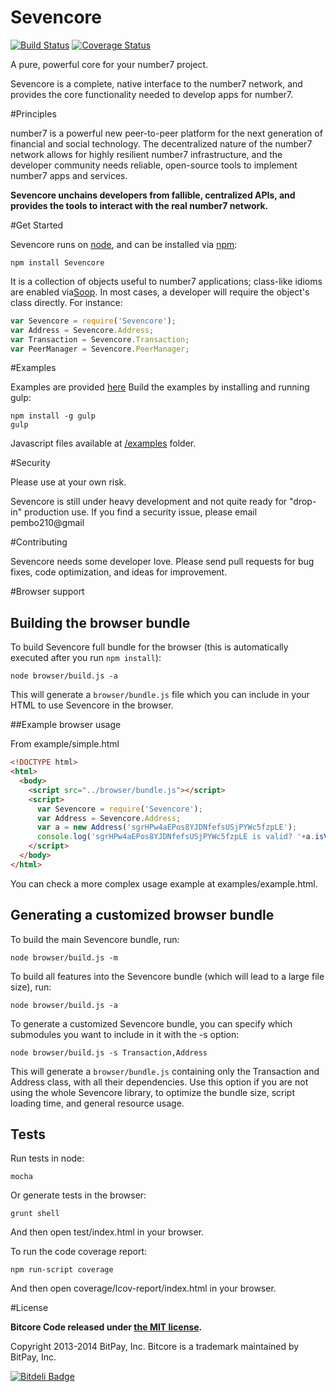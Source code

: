 Sevencore
=======

[![Build Status](https://travis-ci.org/bitpay/bitcore.svg?branch=master)](https://travis-ci.org/bitpay/bitcore)
[![Coverage Status](https://img.shields.io/coveralls/bitpay/bitcore.svg)](https://coveralls.io/r/bitpay/bitcore)

A pure, powerful core for your number7 project.

Sevencore is a complete, native interface to the number7 network, and provides the core functionality needed to develop
apps for number7.

#Principles

number7 is a powerful new peer-to-peer platform for the next generation of financial and social technology.
The decentralized nature of the number7 network allows for highly resilient number7 infrastructure, and the developer
community needs reliable, open-source tools to implement number7 apps and services.

**Sevencore unchains developers from fallible, centralized APIs, and provides the tools to interact with the real number7 network.**

#Get Started

Sevencore runs on [node](http://nodejs.org/), and can be installed via [npm](https://npmjs.org/):

```
npm install Sevencore
```

It is a collection of objects useful to number7 applications; class-like idioms are enabled via[Soop](https://github.com/bitpay/soop).
In most cases, a developer will require the object's class directly. For instance:

```javascript
var Sevencore = require('Sevencore');
var Address = Sevencore.Address;
var Transaction = Sevencore.Transaction;
var PeerManager = Sevencore.PeerManager;
```

#Examples

Examples are provided [here](examples.md)
Build the examples by installing and running gulp:

```
npm install -g gulp
gulp
```

Javascript files available at [/examples](/examples) folder.


#Security

Please use at your own risk.

Sevencore is still under heavy development and not quite ready for "drop-in" production use. If you find a security issue,
please email pembo210@gmail

#Contributing

Sevencore needs some developer love. Please send pull requests for bug fixes, code optimization, and ideas for improvement.

#Browser support

## Building the browser bundle

To build Sevencore full bundle for the browser (this is automatically executed after you run `npm install`):

```
node browser/build.js -a
```

This will generate a `browser/bundle.js` file which you can include in your HTML to use Sevencore in the browser.

##Example browser usage

From example/simple.html

```html
<!DOCTYPE html>
<html>
  <body>
    <script src="../browser/bundle.js"></script>
    <script>
      var Sevencore = require('Sevencore');
      var Address = Sevencore.Address;
      var a = new Address('sgrHPw4aEPos8YJDNfefsUSjPYWc5fzpLE');
      console.log('sgrHPw4aEPos8YJDNfefsUSjPYWc5fzpLE is valid? '+a.isValid());
    </script>
  </body>
</html>
```

You can check a more complex usage example at examples/example.html.

## Generating a customized browser bundle

To build the main Sevencore bundle, run:

```
node browser/build.js -m
```

To build all features into the Sevencore bundle (which will lead to a large file size), run:

```
node browser/build.js -a
```

To generate a customized Sevencore bundle, you can specify which submodules you want to include in it with the -s option:

```
node browser/build.js -s Transaction,Address
```

This will generate a `browser/bundle.js` containing only the Transaction and Address class, with all their dependencies.
Use this option if you are not using the whole Sevencore library, to optimize the bundle size, script loading time, and general resource usage.

## Tests

Run tests in node:

```
mocha
```

Or generate tests in the browser:

```
grunt shell
```

And then open test/index.html in your browser.

To run the code coverage report:

```
npm run-script coverage
```

And then open coverage/lcov-report/index.html in your browser.

#License

**Bitcore Code released under [the MIT license](https://github.com/bitpay/bitcore/blob/master/LICENSE).**

Copyright 2013-2014 BitPay, Inc. Bitcore is a trademark maintained by BitPay, Inc.

[![Bitdeli Badge](https://d2weczhvl823v0.cloudfront.net/bitpay/bitcore/trend.png)](https://bitdeli.com/free "Bitdeli Badge")
